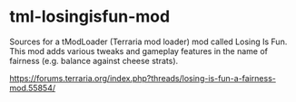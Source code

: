 # tml-losingisfun-mod
Sources for a tModLoader (Terraria mod loader) mod called Losing Is Fun. This mod adds various tweaks and gameplay features in the name of fairness (e.g. balance against cheese strats).

https://forums.terraria.org/index.php?threads/losing-is-fun-a-fairness-mod.55854/
